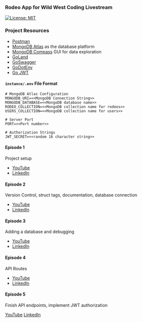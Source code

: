 ### Rodeo App for Wild West Coding Livestream


[![License: MIT](https://img.shields.io/badge/License-MIT-yellow.svg)](https://opensource.org/licenses/MIT)

### Project Resources

+ [Postman](https://www.postman.com)
+ [MongoDB Atlas](https://www.mongodb.com/atlas/database) as the database platform
+ [MongoDB Compass](https://www.mongodb.com/products/compass) GUI for data exploration
+ [GoLand](https://www.jetbrains.com/go)
+ [GoSwagger](https://goswagger.io)
+ [GoDotEnv](https://github.com/joho/godotenv)
+ [Go JWT](https://github.com/golang-jwt/jwt)

#### `instance/.env` File Format

```
# MongoDB Atlas Configuration
MONGODB_URI=<<MongoDB Connection String>>
MONGODB_DATABASE=<<MongoDB database name>>
RODEO_COLLECTION=<<MongoDB collection name for rodeos>>
USERS_COLLECTION=<<MongoDB collection name for users>>

# Server Port
PORT=<<Port number>>

# Authorization Strings
JWT_SECRET=<<random 16 character string>> 
```

#### Episode 1
Project setup

+ [YouTube](https://www.youtube.com/watch?v=_BFUo-nQ3dE&list=PL2k86RlAekM-15R1CeiACQDQ6imxFToIF&index=2)
+ [LinkedIn](https://www.linkedin.com/events/wildwestcoding7092169384751763456/comments/)

#### Episode 2
Version Control, struct tags, documentation, database connection

+ [YouTube](https://www.youtube.com/watch?v=jtVn8ObZbUo&list=PL2k86RlAekM-15R1CeiACQDQ6imxFToIF&index=1&t=1745s)
+ [LinkedIn](https://www.linkedin.com/events/parsing-integrations7092232101378338816/comments/)

#### Episode 3
Adding a database and debugging

+ [YouTube]( https://www.youtube.com/watch?v=9bCvgMmJ97s)
+ [LinkedIn]( https://www.linkedin.com/events/wwc3-databasestoapisecurity7092272450637332481/comments/)

#### Episode 4
API Routes

+ [YouTube](https://www.youtube.com/watch?v=nsYZB5jamMw)
+ [LinkedIn](https://www.linkedin.com/events/wwc4-apiroutesanddocumentation7105588023962058752/comments/)

#### Episode 5
Finish API endpoints, implement JWT authorization

[YouTube]( https://www.youtube.com/watch?v=oYqZSAlTPs4&list=PL2k86RlAekM-15R1CeiACQDQ6imxFToIF&index=2)
[LinkedIn]( https://www.linkedin.com/events/securingtheapi7112464363583676418/comments/)
